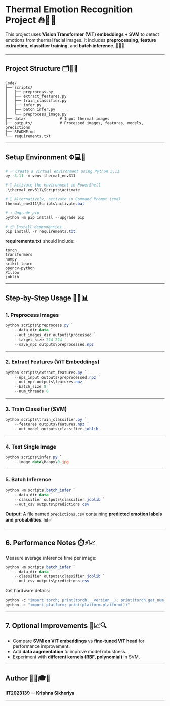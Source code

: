 # **Thermal Emotion Recognition Project** 🔥📸🧠

This project uses **Vision Transformer (ViT) embeddings + SVM** to detect emotions from thermal facial images.
It includes **preprocessing**, **feature extraction**, **classifier training**, and **batch inference**. 🌡️🤖😊

---

## **Project Structure** 🗂️📁✨

```
Code/
├── scripts/
│   ├── preprocess.py
│   ├── extract_features.py
│   ├── train_classifier.py
│   ├── infer.py
│   ├── batch_infer.py
│   └── preprocess_image.py
├── data/               # Input thermal images
├── outputs/            # Processed images, features, models, predictions
├── README.md
└── requirements.txt
```

---

## **Setup Environment** ⚙️💻🔧

```powershell
# ✅ Create a virtual environment using Python 3.11
py -3.11 -m venv thermal_env311

# 🔹 Activate the environment in PowerShell
.\thermal_env311\Scripts\activate

# 🧠 Alternatively, activate in Command Prompt (cmd)
thermal_env311\Scripts\activate.bat

# ⬆️ Upgrade pip
python -m pip install --upgrade pip

# 📦 Install dependencies
pip install -r requirements.txt
```

**requirements.txt** should include:

```
torch
transformers
numpy
scikit-learn
opencv-python
Pillow
joblib
```

---

## **Step-by-Step Usage** 🚀🧠📊

### **1. Preprocess Images**

```powershell
python scripts\preprocess.py `
    --data_dir data `
    --out_images_dir outputs\processed `
    --target_size 224 224 `
    --save_npz outputs\preprocessed.npz
```

---

### **2. Extract Features (ViT Embeddings)**

```powershell
python scripts\extract_features.py `
    --npz_input outputs\preprocessed.npz `
    --out_npz outputs\features.npz `
    --batch_size 8 `
    --num_threads 6
```

---

### **3. Train Classifier (SVM)**

```powershell
python scripts\train_classifier.py `
    --features outputs\features.npz `
    --out_model outputs\classifier.joblib
```

---

### **4. Test Single Image**

```powershell
python scripts\infer.py `
    --image data\Happy\0.jpg
```

---

### **5. Batch Inference**

```powershell
python -m scripts.batch_infer `
    --data_dir data `
    --classifier outputs\classifier.joblib `
    --out_csv outputs\predictions.csv
```

**Output:**
A file named `predictions.csv` containing **predicted emotion labels and probabilities**. 📊✅

---

## **6. Performance Notes** ⏱️⚡📈

Measure average inference time per image:

```powershell
python -m scripts.batch_infer `
    --data_dir data `
    --classifier outputs\classifier.joblib `
    --out_csv outputs\predictions.csv
```

Get hardware details:

```powershell
python -c "import torch; print(torch.__version__); print(torch.get_num_threads())"
python -c "import platform; print(platform.platform())"
```

---

## **7. Optional Improvements** 🧪📈🔍

* Compare **SVM on ViT embeddings** vs **fine-tuned ViT head** for performance improvement.
* Add **data augmentation** to improve model robustness.
* Experiment with **different kernels (RBF, polynomial)** in SVM.

---

## **Author** 👨‍💻🎓💡

**IIT2023139 — Krishna Sikheriya**

---

